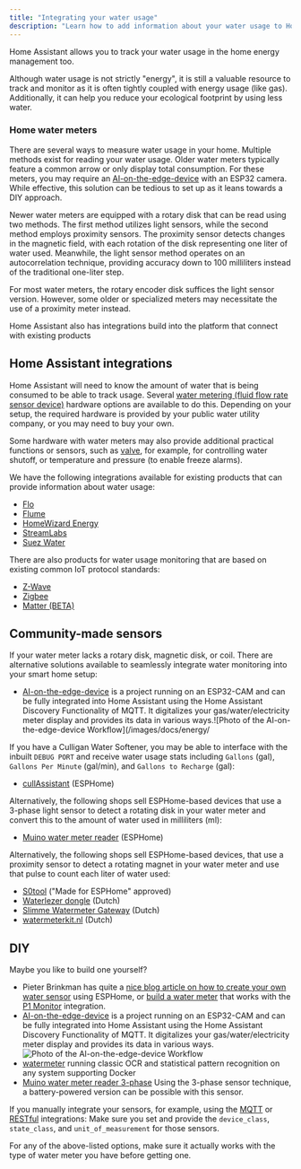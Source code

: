 ```yaml
---
title: "Integrating your water usage"
description: "Learn how to add information about your water usage to Home Assistant home energy management."
---
```


Home Assistant allows you to track your water usage in the home energy management too.

Although water usage is not strictly "energy", it is still a valuable resource to track and monitor as it is often tightly coupled with energy usage (like gas). Additionally, it can help you reduce your ecological footprint by using less water.

### Home water meters

There are several ways to measure water usage in your home. Multiple methods exist for reading your water usage. Older water meters typically feature a common arrow or only display total consumption. For these meters, you may require an [AI-on-the-edge-device](https://github.com/jomjol/AI-on-the-edge-device) with an ESP32 camera. While effective, this solution can be tedious to set up as it leans towards a DIY approach.

Newer water meters are equipped with a rotary disk that can be read using two methods. The first method utilizes light sensors, while the second method employs proximity sensors. The proximity sensor detects changes in the magnetic field, with each rotation of the disk representing one liter of water used. Meanwhile, the light sensor method operates on an autocorrelation technique, providing accuracy down to 100 milliliters instead of the traditional one-liter step.

For most water meters, the rotary encoder disk suffices the light sensor version. However, some older or specialized meters may necessitate the use of a proximity meter instead.

Home Assistant also has integrations build into the platform that connect with existing products

## Home Assistant integrations

Home Assistant will need to know the amount of water that is being consumed to be able to track usage. Several [water metering (fluid flow rate sensor device)](https://en.wikipedia.org/wiki/Water_metering) hardware options are available to do this. Depending on your setup, the required hardware is provided by your public water utility company, or you may need to buy your own. 

Some hardware with water meters may also provide additional practical functions or sensors, such as [valve](/integrations/valve), for example, for controlling water shutoff, or temperature and pressure (to enable freeze alarms).

We have the following integrations available for existing products that can provide information about water usage:

- [Flo](/integrations/flo)
- [Flume](/integrations/flume)
- [HomeWizard Energy](/integrations/homewizard)
- [StreamLabs](/integrations/streamlabswater)
- [Suez Water](/integrations/suez_water)

There are also products for water usage monitoring that are based on existing common IoT protocol standards:

- [Z-Wave](/integrations/zwave_js)
- [Zigbee](/integrations/zha)
- [Matter (BETA)](/integrations/matter)


## Community-made sensors

If your water meter lacks a rotary disk, magnetic disk, or coil. There are alternative solutions available to seamlessly integrate water monitoring into your smart home setup:

- [AI-on-the-edge-device](https://github.com/jomjol/AI-on-the-edge-device) is a project running on an ESP32-CAM and can be fully integrated into Home Assistant using the Home Assistant Discovery Functionality of MQTT. It digitalizes your gas/water/electricity meter display and provides its data in various ways.![Photo of the AI-on-the-edge-device Workflow](/images/docs/energy/

If you have a Culligan Water Softener, you may be able to interface with the inbuilt `DEBUG PORT` and receive water usage stats including `Gallons` (gal), `Gallons Per Minute` (gal/min), and `Gallons to Recharge` (gal):

- [cullAssistant](https://github.com/LelandSindt/cullAssistant) (ESPHome)

Alternatively, the following shops sell ESPHome-based devices that use a 3-phase light sensor to detect a rotating disk in your water meter and convert this to the amount of water used in milliliters (ml):
- [Muino water meter reader](https://watermeter.muino.nl/) (ESPHome)

Alternatively, the following shops sell ESPHome-based devices, that use a proximity sensor to detect a rotating magnet in your water meter and use that pulse to count each liter of water used:
- [S0tool](https://s0tool.nl/) ("Made for ESPHome" approved)
- [Waterlezer dongle](https://smart-stuff.nl/product/esphome-waterlezer-dongle/) (Dutch)
- [Slimme Watermeter Gateway](https://smartgateways.nl/product/slimme-watermeter-gateway/) (Dutch)
- [watermeterkit.nl](https://watermeterkit.nl/) (Dutch)

## DIY

Maybe you like to build one yourself?
- Pieter Brinkman has quite a [nice blog article on how to create your own water sensor](https://www.pieterbrinkman.com/2022/02/02/build-a-cheap-water-usage-sensor-using-esphome-home-assistant-and-a-proximity-sensor/) using ESPHome, or [build a water meter](https://www.ztatz.nl/p1-monitor-watermeter/) that works with the [P1 Monitor](/integrations/p1_monitor) integration.
- [AI-on-the-edge-device](https://github.com/jomjol/AI-on-the-edge-device) is a project running on an ESP32-CAM and can be fully integrated into Home Assistant using the Home Assistant Discovery Functionality of MQTT. It digitalizes your gas/water/electricity meter display and provides its data in various ways.![Photo of the AI-on-the-edge-device Workflow](/images/docs/energy/ai-on-the-edge-device.jpg)
- [watermeter](https://github.com/nohn/watermeter) running classic OCR and statistical pattern recognition on any system supporting Docker
- [Muino water meter reader 3-phase](https://muino.nl/product/3-phase-muino-light-sensor-encoder/) Using the 3-phase sensor technique, a battery-powered version can be possible with this sensor.

If you manually integrate your sensors, for example, using the [MQTT](/integrations/mqtt) or [RESTful](/integrations/rest) integrations: Make sure you set and provide the `device_class`, `state_class`, and `unit_of_measurement` for those sensors.

For any of the above-listed options, make sure it actually works with the type of water meter you have before getting one.
